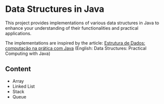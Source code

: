 # Data Structures in Java

This project provides implementations of various data structures in Java to enhance your understanding of their functionalities and practical applications.

The implementations are inspired by the article: [Estrutura de Dados: computação na prática com Java](https://www.alura.com.br/artigos/estrutura-dados-computacao-na-pratica-com-java#listas-ligadas) (English: Data Structures: Practical Computing with Java)

## Content

* Array
* Linked List
* Stack
* Queue

